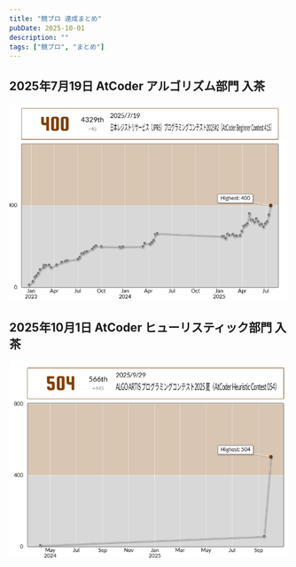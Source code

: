```yaml
---
title: "競プロ 達成まとめ"
pubDate: 2025-10-01
description: ""
tags: ["競プロ", "まとめ"]
---
```


## 2025年7月19日 AtCoder アルゴリズム部門 入茶

![入茶](AtCoder_Algo_Brown.png)

## 2025年10月1日 AtCoder ヒューリスティック部門 入茶

![入茶](AtCoder_Heur_Brown.png)
